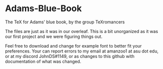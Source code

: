 # Adams-Blue-Book
The TeX for Adams' blue book, by the group TeXromancers

The files are just as it was in our overleaf. This is a bit unorganized as it was our first project and we were figuring things out. 

Feel free to download and change for example font to better fit your preferences. Your can report errors to my email at amanzoo1 at asu dot edu, or at my discord JohnDS#1149, or as changes to this github with documentation of what was changed.
